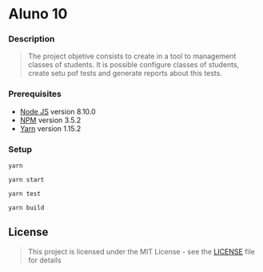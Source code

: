 # Aluno 10

### Description

  > The project objetive consists to create in a tool to management classes of students.
  > It is possible configure classes of students, create setu pof tests and generate reports about this tests.

### Prerequisites

  * [Node JS](https://nodejs.org/) version 8.10.0
  * [NPM](https://docs.npmjs.com/) version 3.5.2
  * [Yarn](https://yarnpkg.com/en/) version 1.15.2

### Setup

  ```
  yarn
  ```
  ```
  yarn start
  ```
  ```
  yarn test
  ```
  ```
  yarn build
  ```

## License

 > This project is licensed under the MIT License - see the [LICENSE](the-license) file for details
